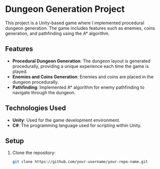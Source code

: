 # Dungeon Generation Project

This project is a Unity-based game where I implemented procedural dungeon generation. The game includes features such as enemies, coins generation, and pathfinding using the A* algorithm.

## Features
- **Procedural Dungeon Generation**: The dungeon layout is generated procedurally, providing a unique experience each time the game is played.
- **Enemies and Coins Generation**: Enemies and coins are placed in the dungeon procedurally.
- **Pathfinding**: Implemented A* algorithm for enemy pathfinding to navigate through the dungeon.

## Technologies Used
- **Unity**: Used for the game development environment.
- **C#**: The programming language used for scripting within Unity.

## Setup
1. Clone the repository:
   ```bash
   git clone https://github.com/your-username/your-repo-name.git
